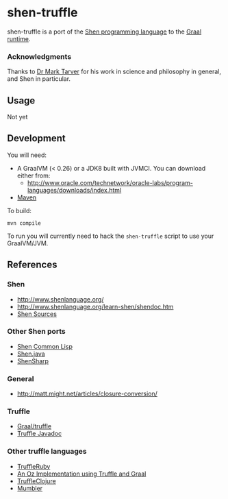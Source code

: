 # shen-truffle

shen-truffle is a port of the [Shen programming
language](http://www.shenlanguage.org/) to the [Graal
runtime](https://github.com/graalvm/graal).

### Acknowledgments

Thanks to [Dr Mark Tarver](http://marktarver.com) for his work in
science and philosophy in general, and Shen in particular.

## Usage

Not yet 

## Development

You will need:

- A GraalVM (< 0.26) or a JDK8 built with JVMCI. You can download either from:
  - http://www.oracle.com/technetwork/oracle-labs/program-languages/downloads/index.html
- [Maven](https://maven.apache.org/)

To build:

```
mvn compile
```

To run you will currently need to hack the `shen-truffle` script to use your GraalVM/JVM.

## References

### Shen

- http://www.shenlanguage.org/
- http://www.shenlanguage.org/learn-shen/shendoc.htm
- [Shen Sources](https://github.com/shen-Language/shen-sources)

### Other Shen ports
- [Shen Common Lisp](https://github.com/shen-Language/shen-cl)
- [Shen.java](https://github.com/hraberg/Shen.java)
- [ShenSharp](https://github.com/rkoeninger/ShenSharp)

### General

- http://matt.might.net/articles/closure-conversion/


### Truffle
- [Graal/truffle](https://github.com/graalvm/graal/truffle)
- [Truffle Javadoc](https://graalvm.github.io/graal/truffle/javadoc/)

### Other truffle languages
- [TruffleRuby](https://github.com/graalvm/truffleruby)
- [An Oz Implementation using Truffle and Graal](https://dial.uclouvain.be/memoire/ucl/en/object/thesis%3A10657/datastream/PDF_01/view)
- [TruffleClojure](http://ssw.jku.at/Teaching/MasterTheses/Graal/TruffleClojure.pdf)
- [Mumbler](http://cesquivias.github.io/tags/truffle.html)

